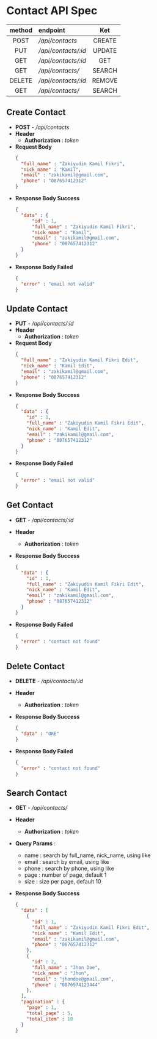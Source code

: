 # **Contact API Spec**

|method|endpoint|Ket|
|:---:|:---|:---:|
|POST|_/api/contacts_|CREATE|
|PUT|_/api/contacts/:id_|UPDATE|
|GET|_/api/contacts/:id_|GET|
|GET|_/api/contacts/_|SEARCH|
|DELETE|_/api/contacts/:id_|REMOVE|
|GET|_/api/contacts/_|SEARCH|

## **Create Contact**
- **POST** - _/api/contacts_
- **Header**
  - **Authorization** : _token_
- **Request Body**
  ```json
  {
    "full_name" : "Zakiyudin Kamil Fikri",
    "nick_name" : "Kamil",
    "email" : "zakikamil@gmail.com",
    "phone" : "087657412312"
  }
  ```
- **Response Body Success**
  ```json
  {
    "data" : {
        "id" : 1,
        "full_name" : "Zakiyudin Kamil Fikri",
        "nick_name" : "Kamil",
        "email" : "zakikamil@gmail.com",
        "phone" : "087657412312"
    }
  }
  ```
- **Response Body Failed**
  ```json
  {
    "error" : "email not valid"
  }
  ```

## **Update Contact**
- **PUT** - _/api/contacts/:id_
- **Header**
  -  **Authorization** : _token_
- **Request Body**
  ```json
  {
    "full_name" : "Zakiyudin Kamil Fikri Edit",
    "nick_name" : "Kamil Edit",
    "email" : "zakikamil@gmail.com",
    "phone" : "087657412312"
  }
  ```
- **Response Body Success**
  ```json
  {
    "data" : {
      "id" : 1,
      "full_name" : "Zakiyudin Kamil Fikri Edit",
      "nick_name" : "Kamil Edit",
      "email" : "zakikamil@gmail.com",
      "phone" : "087657412312"
    }
  }
  ```
- **Response Body Failed**
  ```json
  {
    "error" : "email not valid"
  }
  ```

## **Get Contact**
- **GET** - _/api/contacts/:id_
- **Header**
  -  **Authorization** : _token_

- **Response Body Success**
  ```json
  {
    "data" : {
      "id" : 1,
      "full_name" : "Zakiyudin Kamil Fikri Edit",
      "nick_name" : "Kamil Edit",
      "email" : "zakikamil@gmail.com",
      "phone" : "087657412312"
    }
  }
  ```
- **Response Body Failed**
  ```json
  {
    "error" : "contact not found"
  }
  ```

## **Delete Contact**
- **DELETE** - _/api/contacts/:id_
- **Header**
  -  **Authorization** : _token_

- **Response Body Success**
  ```json
  {
    "data" : "OKE"
  }
  ```
- **Response Body Failed**
  ```json
  {
    "error" : "contact not found"
  }
  ```

## **Search Contact**
- **GET** - _/api/contacts/_
- **Header**
  -  **Authorization** : _token_
- **Query Params** : 
  - name : search by full_name, nick_name, using like
  - email : search by email, using like
  - phone : search by phone, using like
  - page : number of page, default 1
  - size : size per page, default 10
  
- **Response Body Success**
  ```json
  {
    "data" : [
      {
        "id" : 1,
        "full_name" : "Zakiyudin Kamil Fikri Edit",
        "nick_name" : "Kamil Edit",
        "email" : "zakikamil@gmail.com",
        "phone" : "087657412312"
      },
      {
        "id" : 2,
        "full_name" : "Jhon Doe",
        "nick_name" : "Jhon",
        "email" : "jhondoe@gmail.com",
        "phone" : "0876574123444"
      },
    ],
    "pagination" : {
      "page" : 1,
      "total_page" : 5,
      "total_item" : 10
    }
  }
  ```